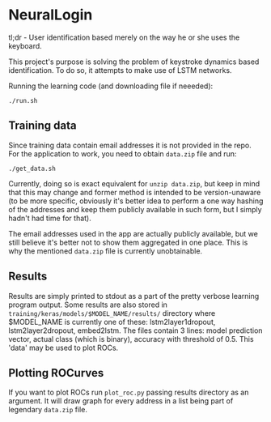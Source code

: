 # NeuralLogin

tl;dr - User identification based merely on the way he or she uses the keyboard.

This project's purpose is solving the problem of keystroke dynamics based identification. To do so, it attempts to make use of LSTM networks.

Running the learning code (and downloading file if neeeded):
```
./run.sh
```


## Training data
Since training data contain email addresses it is not provided in the repo. For the application to work, you need to obtain `data.zip` file and run: 
```
./get_data.sh
```
Currently, doing so is exact equivalent for `unzip data.zip`, but keep in mind that this may change and former method is intended to be version-unaware (to be more specific, obviously it's better idea to perform a one way hashing of the addresses and keep them publicly available in such form, but I simply hadn't had time for that).

The email addresses used in the app are actually publicly available, but we still believe it's better not to show them aggregated in one place. This is why the mentioned `data.zip` file is currently unobtainable.

## Results
Results are simply printed to stdout as a part of the pretty verbose learning program output. Some results are also stored in `training/keras/models/$MODEL_NAME/results/` directory where $MODEL_NAME is currently one of these: lstm2layer1dropout, lstm2layer2dropout, embed2lstm. The files contain 3 lines: model prediction vector, actual class (which is binary), accuracy with threshold of 0.5. This 'data' may be used to plot ROCs.

## Plotting ROCurves
If you want to plot ROCs run `plot_roc.py` passing results directory as an argument. It will draw graph for every address in a list being part of legendary `data.zip` file.
